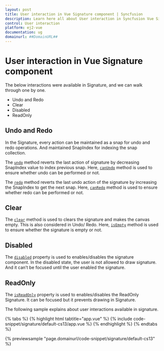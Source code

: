 ```yaml
---
layout: post
title: User interaction in Vue Signature component | Syncfusion
description: Learn here all about User interaction in Syncfusion Vue Signature component of Syncfusion Essential JS 2 and more.
control: User interaction 
platform: ej2-vue
documentation: ug
domainurl: ##DomainURL##
---
```


# User interaction in Vue Signature component

The below interactions were available in Signature, and we can walk through one by one.

* Undo and Redo
* Clear
* Disabled
* ReadOnly

## Undo and Redo

In the Signature, every action can be maintained as a snap for undo and redo operations. And maintained SnapIndex for indexing the snap collection.

The [`undo`](https://ej2.syncfusion.com/vue/documentation/api/signature/#undo) method reverts the last action of signature by decreasing SnapIndex value to  index previous snap. Here, [`canUndo`](https://ej2.syncfusion.com/vue/documentation/api/signature/#canundo) method is used to ensure whether undo can be performed or not.

The [`redo`](https://ej2.syncfusion.com/vue/documentation/api/signature/#redo) method reverts the last undo action of the signature by increasing the SnapIndex to  get the next snap. Here, [`canRedo`](https://ej2.syncfusion.com/vue/documentation/api/signature/#canredo) method is used to ensure whether redo can be performed or not.

## Clear

The [`clear`](https://ej2.syncfusion.com/vue/documentation/api/signature/#clear) method is used to clears the signature and makes the canvas empty. This is also considered in Undo/ Redo. Here, [`isEmpty`](https://ej2.syncfusion.com/vue/documentation/api/signature/#isempty) method is used to ensure whether the signature is empty or not.

## Disabled

The [`disabled`](https://ej2.syncfusion.com/vue/documentation/api/signature/#disabled) property is used to enables/disables the signature component. In the disabled state, the user is not allowed to draw signature. And it can’t be focused until the user enabled the signature.

## ReadOnly

The [`isReadOnly`](https://ej2.syncfusion.com/vue/documentation/api/signature/#isreadonly) property is used to enables/disables the ReadOnly Signature. It can be focused but it prevents drawing in Signature.

The following sample explains about user interactions available in signature.

{% tabs %}
{% highlight html tabtitle="app.vue" %}
{% include code-snippet/signature/default-cs13/app.vue %}
{% endhighlight %}
{% endtabs %}
        
{% previewsample "page.domainurl/code-snippet/signature/default-cs13" %}